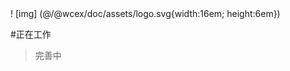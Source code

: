 <!--DESC: {"icon":"explore"} -->! [img] (@/@wcex/doc/assets/logo.svg{width:16em; height:6em})
#正在工作
>完善中